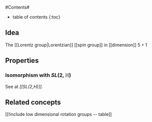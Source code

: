 
#Contents#
* table of contents
{:toc}

## Idea

The [[Lorentz group|Lorentzian]] [[spin group]] in [[dimension]] $5 + 1$

## Properties

### Isomorphism with $SL(2,\mathbb{H})$

See at _[[SL(2,H)]]_.

## Related concepts

[[!include low dimensional rotation groups -- table]]